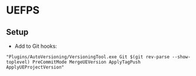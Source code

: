 # UEFPS

## Setup

- Add to Git hooks:
```
"Plugins/AutoVersioning/VersioningTool.exe Git $(git rev-parse --show-toplevel) PreCommitMode MergeUEVersion ApplyTagPush ApplyUEProjectVersion"
```